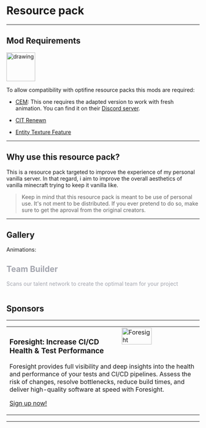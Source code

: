 # Resource pack

---
## Mod Requirements

<img src="https://img.shields.io/badge/requires-fabric-green" alt="drawing" width="75"/>

<br/>

To allow compatibility with optifine resource packs this mods are required:

- [CEM](https://www.curseforge.com/minecraft/mc-mods/custom-entity-models-cem): This one requires the adapted version to work with fresh animation. You can find it on their [Discord server](https://discord.gg/3qxFZm7Ycw).

- [CIT Renewn](https://www.curseforge.com/minecraft/mc-mods/cit-resewn)

- [Entity Texture Feature](https://www.curseforge.com/minecraft/mc-mods/entity-texture-features-fabric)

---
## Why use this resource pack?

This is a resource pack targeted to improve the experience of my personal vanilla server. In that regard, i aim to improve the overall aesthetics of vanilla minecraft trying to keep it vanilla like.

> Keep in mind that this resource pack is meant to be use of personal use. It's not ment to be distributed. If you ever pretend to do so, make sure to get the aproval from the original creators. 

---
## Gallery

Animations:

<div class="box red" style="border-color:white;border:1rem;">
      <h2 style="color:hsl(229, 6%, 66%);">Team Builder</h2>
      <p style="color:hsl(229, 6%, 66%);">Scans our talent network to create the optimal team for your project</p>
      <img src="https://assets.codepen.io/2301174/icon-team-builder.svg" alt="">
    </div>

## Sponsors 

---

<table width="100%">
<tr>
<td>
  <img width="100%" height="0">
  <a href="https://www.runforesight.com/?utm_source=github-profile-summary-cards&utm_medium=sponsorship">
  <img src="https://www.thundra.io/hubfs/RunForesight/GitHub%20Sponsorship%20banners/visualize-github-actions.png"
alt="Foresight" width="40%" align="right">
  </a>
  
<h3>Foresight: Increase CI/CD Health & Test Performance</h3>
 
  <p width="60%">
Foresight provides full visibility and deep insights into the health
and performance of your tests and CI/CD pipelines. Assess the risk of
changes, resolve bottlenecks, reduce build times, and deliver
high-quality software at speed with Foresight.
  </p>

[Sign up now!](https://runforesight.com/?utm_source=github-profile-summary-cards&utm_medium=sponsorship)
</td>
</tr>
</table>

---